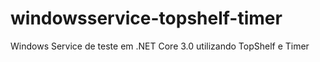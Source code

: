 # windowsservice-topshelf-timer
Windows Service de teste em .NET Core 3.0 utilizando TopShelf e Timer
